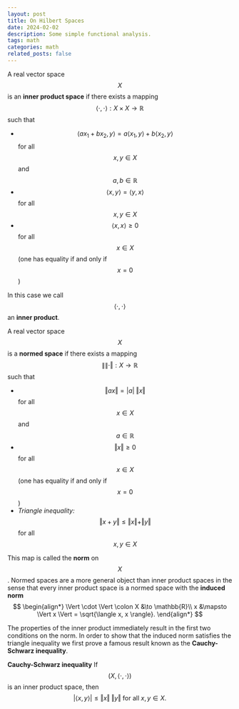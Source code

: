 ```yaml
---
layout: post
title: On Hilbert Spaces
date: 2024-02-02
description: Some simple functional analysis.
tags: math
categories: math
related_posts: false
---
```


A real vector space $$X$$ is an **inner product space** if there exists a mapping $$\langle \cdot, \cdot \rangle : X \times X \to \mathbb{R}$$ such that 
- $$\langle ax_1 + bx_2, y \rangle = a \langle x_1, y \rangle + b \langle x_2, y \rangle$$ for all $$x, y \in X$$ and $$a, b \in \mathbb{R}$$
- $$\langle x, y \rangle = \langle y, x \rangle $$ for all $$x, y \in X$$
- $$\langle x, x \rangle \geq 0$$ for all $$x \in X$$ (one has equality if and only if $$x = 0$$)

In this case we call $$\langle \cdot, \cdot \rangle$$ an **inner product**.

A real vector space $$X$$ is a **normed space** if there exists a mapping $$\|\| \cdot \Vert : X \to \mathbb{R}$$ such that 
- $$\Vert ax \Vert = |a| \; \Vert x \Vert$$ for all $$x \in X$$ and $$a \in \mathbb{R}$$
- $$\Vert x \Vert \geq 0$$ for all $$x \in X$$ (one has equality if and only if $$x = 0$$)
- *Triangle inequality:* $$\Vert x + y \Vert \leq \Vert x \Vert + \Vert y \Vert$$ for all $$x, y \in X$$

This map is called the **norm** on $$X$$. Normed spaces are a more general object than inner product spaces in the sense that every inner product space is a normed space with the **induced norm**
$$
\begin{align*}
    \Vert \cdot \Vert \colon X &\to \mathbb{R}\\
    x &\mapsto \Vert x \Vert = \sqrt{\langle x, x \rangle}.
\end{align*}
$$

The properties of the inner product immediately result in the first two conditions on the norm. In order to show that the induced norm satisfies the triangle inequality we first prove a famous result known as the **Cauchy-Schwarz inequality**.

**Cauchy-Schwarz inequality**
If $$(X, \langle \cdot, \cdot \rangle)$$ is an inner product space, then
$$
| \langle x, y \rangle | \leq \Vert x \Vert \; \Vert y \Vert \text{ for all } x,y \in X.
$$